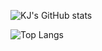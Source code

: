 ![KJ's GitHub stats](https://github-readme-stats.vercel.app/api?username=kwonjeong&theme=vue&show_icons=true)

![Top Langs](https://github-readme-stats.vercel.app/api/top-langs/?username=kwonjeong&layout=compact)


<!--
**kwonjeong/kwonjeong** is a ✨ _special_ ✨ repository because its `README.md` (this file) appears on your GitHub profile.

Here are some ideas to get you started:

- 🔭 I’m currently working on ...
- 🌱 I’m currently learning ...
- 👯 I’m looking to collaborate on ...
- 🤔 I’m looking for help with ...
- 💬 Ask me about ...
- 📫 How to reach me: ...
- 😄 Pronouns: ...
- ⚡ Fun fact: ...
-->
